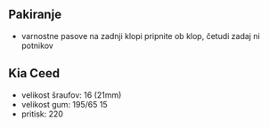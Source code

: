 ## Pakiranje
- varnostne pasove na zadnji klopi pripnite ob klop, četudi zadaj ni potnikov

## Kia Ceed
- velikost šraufov: 16 (21mm)
- velikost gum: 195/65 15
- pritisk: 220
